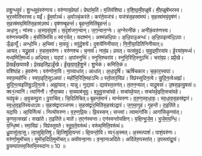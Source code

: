 

  
प्रशु॒न्ध्युवं॑। शु॒न्ध्युवं॒वरु॑णाय। वरु॑णाय॒प्रेष्ठां॑। प्रेष्ठां॑म॒तिं। म॒तिंव॑शिष्ठ। व॒शि॒ष्ठ॒मी॒ह्ळुषे॑। मी॒ह्ळुषे॑भरस्व। भ॒र॒स्वेति॑भरस्व॥ यईं॑। ई॒म॒र्वाञ्चं॑। अ॒र्वाञ्चं॒कर॑ते। कर॑ते॒यज॑त्रं। यज॑त्रंस॒हस्रा॑मघं। स॒हस्रा॑मघं॒वृष॑णं। स॒हस्र॑मघ॒मिति॑स॒हस्र॑ऽमघं। वृष॑णम्बृ॒हन्तं॑। बृ॒हन्त॒मिति॑बृ॒हन्तं॑॥  
अधा॒नु। न्व॑स्य। अ॒स्य॒सं॒दृशं॑। स॒दृशं॑जग॒न्वान्। ज॒ग॒न्वान॒ग्नेः। अ॒ग्नेरनी॑कं। अनी॑कं॒वरु॑णस्य। वरु॑णस्यमंसि। मं॒सीति॑मंसि॥ स्व॑१॒॑र्यत्। यदश्म॑न्। अश्म॑न्नधि॒पाः। अ॒धि॒पाउ॒अन्धः॑। अ॒धि॒पाइत्य॑धि॒ऽपाः। ऊँ॒इत्यूँ॑। अन्धो॒भि। अ॒भिमा॑। मा॒वपुः॑। वपु॑र्दृ॒शये॑। दृ॒शये॑निनीयात्। नि॒नी॒या॒दिति॑निनीयात्॥  
आयत्। यद्रु॒हाव॑। रु॒हाव॒वरु॑णः। वरु॑णश्च। च॒नावं॑। नावं॒प्र। प्रयत्। यत्स॑मु॒द्रं। स॒मु॒द्रमी॒रया॑व। ई॒रया॑व॒मध्यं॑। मध्य॒मिति॒मध्यं॑॥ अधि॒यत्। यद॒पां। अ॒पांस्नुभिः॑। स्नुभि॒श्चरा॑व। स्नुभि॒रिति॒स्नुऽभिः॑। चरा॑व॒प्र। प्रप्रें॒खे। प्रें॒खईं॑खयावहै। प्रे॒खइति॑प्र॒ऽईं॒खे। ईं॒ख॒या॒व॒है॒शु॒भे। शु॒भेकं। कमिति॒कं॥  
वशि॑ष्ठंह। ह॒वरु॑णः। वरु॑णोना॒वि। ना॒व्याधा॑त्। आधा॑त्। अ॒धा॒दृषिं॑। ऋषिं॑चकार। च॒का॒र॒स्वपाः॑। स्वपा॒महो॑भिः। स्वपा॒इति॒सुऽअपाः॑। महो॑भि॒रिति॒महः॑ऽभिः॥ स्तो॒तारं॒विप्रः॑। विप्र॑स्सुदिन॒त्वे। सु॒दि॒न॒त्वेअह्नां॑। सु॒दि॒न॒त्वइति॑सु॒ऽदि॒न॒त्वे। अह्नां॒यात्। यान्नु। नुद्यावः॑। द्याव॑स्त॒तन॑त्। त॒तन॒न्यात्। यादु॒षसः॑। उ॒षस॒इत्यु॒षसः॑॥  
क्व१॒॑त्यानि॑। त्यानि॑नौ। नौ॒स॒ख्या। स॒ख्याब॑भूवुः। ब॒भू॒वु॒सचा॑वहे। सचा॑वहे॒यत्। सचा॑वहे॒इति॒सचा॑वहे। यद॑वृ॒कं। अ॒वृ॒कम्पु॒रा। पु॒राचि॑त्। चि॒दिति॑चित्॥ बृ॒हन्तं॒मानं॑। मानं॑वरुण। व॒रु॒ण॒स्व॒धा॒वः॒। स्व॒धा॒व॒स॒हस्र॑द्वारं। स्व॒धा॒व॒इति॑स्वधाऽवः। स॒हस्र॑द्वारञ्जगम। स॒हस्र॑द्वार॒मिति॑स॒हस्र॑ऽद्वारं। ज॒ग॒मा॒गृ॒हं। गृ॒हन्ते॑। त॒इति॑ते॥  
यदा॒पिः। आ॒पिर्नित्यः॑। नित्यो॑वरुण। व॒रु॒ण॒प्रि॒यः। प्रि॒यस्सन्। सन्त्वां। त्वामागां॑सि। आगां॑सिकृ॒णव॑त्। कृ॒णव॒त्सखा॑। सखा॑ते। त॒इति॑ते॥ माते॑। त॒एन॑स्वन्तः। एन॑स्वन्तोयक्षिन्। य॒क्षि॒न्भु॒जे॒म॒। भु॒जे॒म॒य॒न्धि॒। य॒न्धि॒ष्म॑। स्मा॒विप्रः॑। विप्र॑स्तुवते। स्तु॒व॒ते॒वरू॑थं। वरू॑थ॒मिति॒वरू॑थं॥  
ध्रु॒वासु॑त्वा॒सु। त्वा॒सुक्षि॒तिषु॑। क्षि॒तिषु॑क्षि॒यन्तः॑। क्षि॒यन्तो॒वि। व्य१॒॑अ॒स्मत्। अ॒स्मत्पाशं॑। पाशं॒वरु॑णः। वरु॑णो॒मुमो॑चत्। मुमो॑च॒दिति॒मुमो॑चत्॥ अवो॑वन्वा॒नाः। व॒न्वा॒नाअदि॑तेः। अदि॑तेरु॒पस्ता॑त्। उ॒पस्ता॑द्यू॒यं। यू॒यम्पा॑तस्व॒स्तिभि॒स्स्दा॑नः॥ 10 ॥  

